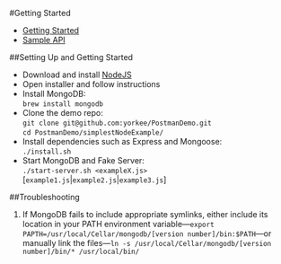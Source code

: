 #Getting Started
* [Getting Started](#setting-up-and-getting-started "Setting up and getting started")
* [Sample API](API.md "Sample API document")

##Setting Up and Getting Started
* Download and install [NodeJS](http://nodejs.org/download)  
* Open installer and follow instructions  
* Install MongoDB:  
`brew install mongodb`  
* Clone the demo repo:  
`git clone git@github.com:yorkee/PostmanDemo.git`  
`cd PostmanDemo/simplestNodeExample/`  
* Install dependencies such as Express and Mongoose:  
`./install.sh`  
* Start MongoDB and Fake Server:  
`./start-server.sh <exampleX.js>` [`example1.js`|`example2.js`|`example3.js`]  

##Troubleshooting
1. If MongoDB fails to include appropriate symlinks, either include its location in your PATH environment variable—`export PAPTH=/usr/local/Cellar/mongodb/[version number]/bin:$PATH`—or manually link the files—`ln -s /usr/local/Cellar/mongodb/[version number]/bin/* /usr/local/bin/`  

